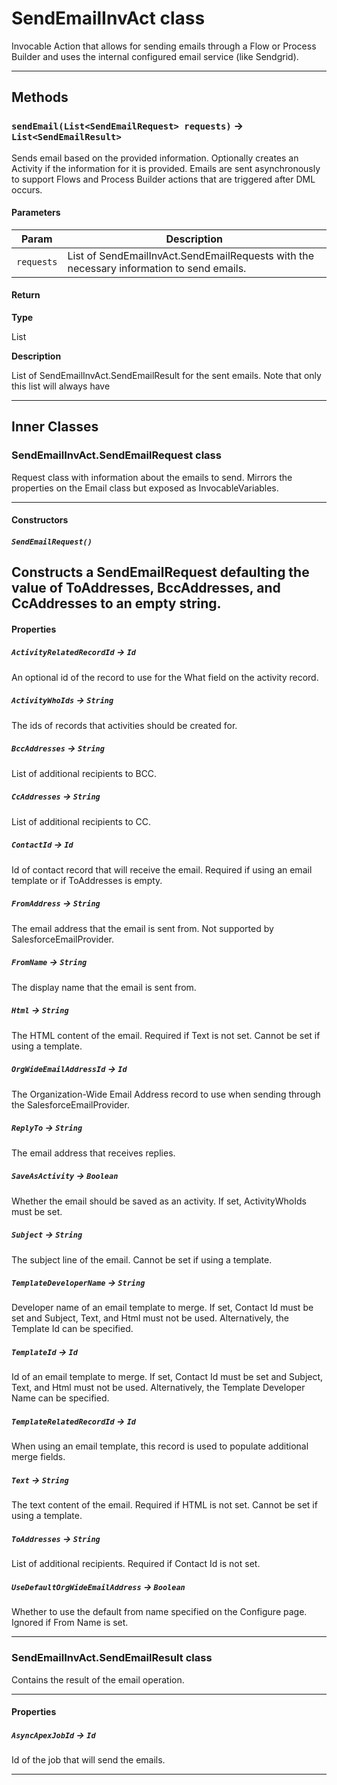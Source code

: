# SendEmailInvAct class

Invocable Action that allows for sending emails through a Flow or Process Builder and uses the internal configured email service (like Sendgrid).

---
## Methods
### `sendEmail(List<SendEmailRequest> requests)` → `List<SendEmailResult>`

Sends email based on the provided information. Optionally creates an Activity if the information for it is provided. Emails are sent asynchronously to support Flows and Process Builder actions that are triggered after DML occurs.

#### Parameters
|Param|Description|
|-----|-----------|
|`requests` |  List of SendEmailInvAct.SendEmailRequests with the necessary information to send emails. |

#### Return

**Type**

List<SendEmailResult>

**Description**

List of SendEmailInvAct.SendEmailResult for the sent emails. Note that only this list will always have

---
## Inner Classes

### SendEmailInvAct.SendEmailRequest class

Request class with information about the emails to send. Mirrors the properties on the Email class but exposed as InvocableVariables.

---
#### Constructors
##### `SendEmailRequest()`

Constructs a SendEmailRequest defaulting the value of ToAddresses, BccAddresses, and CcAddresses to an empty string.
---
#### Properties

##### `ActivityRelatedRecordId` → `Id`

An optional id of the record to use for the What field on the activity record.

##### `ActivityWhoIds` → `String`

The ids of records that activities should be created for.

##### `BccAddresses` → `String`

List of additional recipients to BCC.

##### `CcAddresses` → `String`

List of additional recipients to CC.

##### `ContactId` → `Id`

Id of contact record that will receive the email. Required if using an email template or if ToAddresses is empty.

##### `FromAddress` → `String`

The email address that the email is sent from. Not supported by SalesforceEmailProvider.

##### `FromName` → `String`

The display name that the email is sent from.

##### `Html` → `String`

The HTML content of the email. Required if Text is not set. Cannot be set if using a template.

##### `OrgWideEmailAddressId` → `Id`

The Organization-Wide Email Address record to use when sending through the SalesforceEmailProvider.

##### `ReplyTo` → `String`

The email address that receives replies.

##### `SaveAsActivity` → `Boolean`

Whether the email should be saved as an activity. If set, ActivityWhoIds must be set.

##### `Subject` → `String`

The subject line of the email. Cannot be set if using a template.

##### `TemplateDeveloperName` → `String`

Developer name of an email template to merge. If set, Contact Id must be set and Subject, Text, and Html must not be used. Alternatively, the Template Id can be specified.

##### `TemplateId` → `Id`

Id of an email template to merge. If set, Contact Id must be set and Subject, Text, and Html must not be used. Alternatively, the Template Developer Name can be specified.

##### `TemplateRelatedRecordId` → `Id`

When using an email template, this record is used to populate additional merge fields.

##### `Text` → `String`

The text content of the email. Required if HTML is not set. Cannot be set if using a template.

##### `ToAddresses` → `String`

List of additional recipients. Required if Contact Id is not set.

##### `UseDefaultOrgWideEmailAddress` → `Boolean`

Whether to use the default from name specified on the Configure page. Ignored if From Name is set.

---
### SendEmailInvAct.SendEmailResult class

Contains the result of the email operation.

---
#### Properties

##### `AsyncApexJobId` → `Id`

Id of the job that will send the emails.

---
